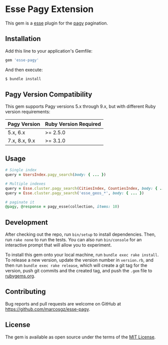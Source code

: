 # Esse Pagy Extension

This gem is a [esse](https://github.com/marcosgz/esse) plugin for the [pagy](https://github.com/ddnexus/pagy) pagination.

## Installation

Add this line to your application's Gemfile:

```ruby
gem 'esse-pagy'
```

And then execute:

```bash
$ bundle install
```

## Pagy Version Compatibility

This gem supports Pagy versions 5.x through 9.x, but with different Ruby version requirements:

| Pagy Version | Ruby Version Required |
|--------------|----------------------|
| 5.x, 6.x     | >= 2.5.0             |
| 7.x, 8.x, 9.x| >= 3.1.0             |

## Usage

```ruby
# Single index
query = UsersIndex.pagy_search(body: { ... })

# Multiple indexes
query = Esse.cluster.pagy_search(CitiesIndex, CountiesIndex, body: { ... })
query = Esse.cluster.pagy_search('esse_geos_*', body: { ... })

# paginate it
@pagy, @response = pagy_esse(collection, items: 10)
```

## Development

After checking out the repo, run `bin/setup` to install dependencies. Then, run `rake none` to run the tests. You can also run `bin/console` for an interactive prompt that will allow you to experiment.

To install this gem onto your local machine, run `bundle exec rake install`. To release a new version, update the version number in `version.rb`, and then run `bundle exec rake release`, which will create a git tag for the version, push git commits and the created tag, and push the `.gem` file to [rubygems.org](https://rubygems.org).

## Contributing

Bug reports and pull requests are welcome on GitHub at https://github.com/marcosgz/esse-pagy.

## License

The gem is available as open source under the terms of the [MIT License](https://opensource.org/licenses/MIT).
